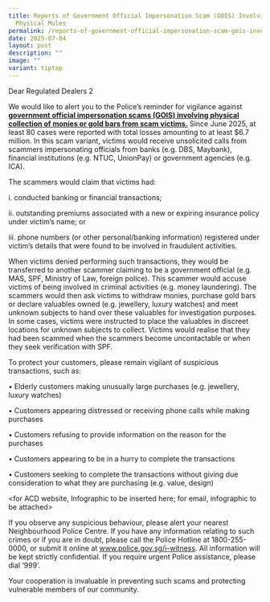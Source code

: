 ```yaml
---
title: Reports of Government Official Impersonation Scam (GOIS) Involving
  Physical Mules
permalink: /reports-of-government-official-impersonation-scam-gois-involving-physical-mules/
date: 2025-07-04
layout: post
description: ""
image: ""
variant: tiptap
---
```

<p>Dear Regulated Dealers 2</p>
<p>We would like to alert you to the Police’s reminder for vigilance against <strong><a href="https://www.police.gov.sg/media-room/news/20250702_police_advisory_on_government_official_impersonation_scams_involving_physical_collection" rel="noopener nofollow" target="_blank">government official impersonation scams (GOIS) involving physical collection of monies or gold bars from scam victims.</a></strong> Since
June 2025, at least 80 cases were reported with total losses amounting
to at least $6.7 million. In this scam variant, victims would receive unsolicited
calls from scammers impersonating officials from banks (e.g. DBS, Maybank),
financial institutions (e.g. NTUC, UnionPay) or government agencies (e.g.
ICA).</p>
<p>The scammers would claim that victims had:</p>
<p>i. conducted banking or financial transactions;</p>
<p>ii. outstanding premiums associated with a new or expiring insurance policy
under victim’s name; or</p>
<p>iii. phone numbers (or other personal/banking information) registered
under victim’s details that were found to be involved in fraudulent activities.</p>
<p>When victims denied performing such transactions, they would be transferred
to another scammer claiming to be a government official (e.g. MAS, SPF,
Ministry of Law, foreign police). This scammer would accuse victims of
being involved in criminal activities (e.g. money laundering). The scammers
would then ask victims to withdraw monies, purchase gold bars or declare
valuables owned (e.g. jewellery, luxury watches) and meet unknown subjects
to hand over these valuables for investigation purposes. In some cases,
victims were instructed to place the valuables in discreet locations for
unknown subjects to collect. Victims would realise that they had been scammed
when the scammers become uncontactable or when they seek verification with
SPF.</p>
<p>To protect your customers, please remain vigilant of suspicious transactions,
such as:</p>
<p>• Elderly customers making unusually large purchases (e.g. jewellery,
luxury watches)</p>
<p>• Customers appearing distressed or receiving phone calls while making
purchases</p>
<p>• Customers refusing to provide information on the reason for the purchases</p>
<p>• Customers appearing to be in a hurry to complete the transactions</p>
<p>• Customers seeking to complete the transactions without giving due consideration
to what they are purchasing (e.g. value, design)</p>
<p>&lt;for ACD website, Infographic to be inserted here; for email, infographic
to be attached&gt;</p>
<p>If you observe any suspicious behaviour, please alert your nearest Neighbourhood
Police Centre. If you have any information relating to such crimes or if
you are in doubt, please call the Police Hotline at 1800-255-0000, or submit
it online at <a href="http://www.police.gov.sg/i-witness" rel="noopener noreferrer nofollow" target="_blank">www.police.gov.sg/i-witness</a>.
All information will be kept strictly confidential. If you require urgent
Police assistance, please dial ‘999’.</p>
<p></p>
<p>Your cooperation is invaluable in preventing such scams and protecting
vulnerable members of our community.</p>
<p></p>